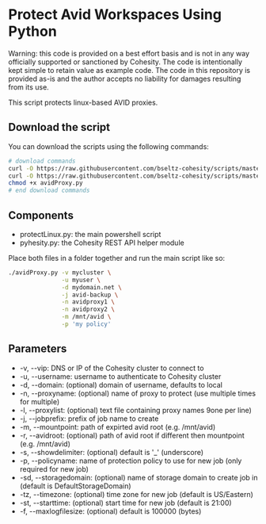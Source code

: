 # Protect Avid Workspaces Using Python

Warning: this code is provided on a best effort basis and is not in any way officially supported or sanctioned by Cohesity. The code is intentionally kept simple to retain value as example code. The code in this repository is provided as-is and the author accepts no liability for damages resulting from its use.

This script protects linux-based AVID proxies.

## Download the script

You can download the scripts using the following commands:

```bash
# download commands
curl -O https://raw.githubusercontent.com/bseltz-cohesity/scripts/master/python/avidProxy/avidProxy.py
curl -O https://raw.githubusercontent.com/bseltz-cohesity/scripts/master/python/pyhesity.py
chmod +x avidProxy.py
# end download commands
```

## Components

* protectLinux.py: the main powershell script
* pyhesity.py: the Cohesity REST API helper module

Place both files in a folder together and run the main script like so:

```bash
./avidProxy.py -v mycluster \
               -u myuser \
               -d mydomain.net \
               -j avid-backup \
               -n avidproxy1 \
               -n avidproxy2 \
               -m /mnt/avid \
               -p 'my policy'
```

## Parameters

* -v, --vip: DNS or IP of the Cohesity cluster to connect to
* -u, --username: username to authenticate to Cohesity cluster
* -d, --domain: (optional) domain of username, defaults to local
* -n, --proxyname: (optional) name of proxy to protect (use multiple times for multiple)
* -l, --proxylist: (optional) text file containing proxy names 9one per line)
* -j, --jobprefix: prefix of job name to create
* -m, --mountpoint: path of expirted avid root (e.g. /mnt/avid)
* -r, --avidroot: (optional) path of avid root if different then mountpoint (e.g. /mnt/avid)
* -s, --showdelimiter: (optional) default is '_' (underscore)
* -p, --policyname: name of protection policy to use for new job (only required for new job)
* -sd, --storagedomain: (optional) name of storage domain to create job in (default is DefaultStorageDomain)
* -tz, --timezone: (optional) time zone for new job (default is US/Eastern)
* -st, --starttime: (optional) start time for new job (default is 21:00)
* -f, --maxlogfilesize: (optional) default is 100000 (bytes)

